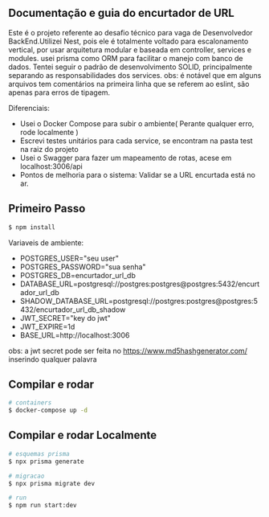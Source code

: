 

## Documentação e guia do encurtador de URL

Este é o projeto referente ao desafio técnico para vaga de Desenvolvedor BackEnd.Utilizei Nest,
pois ele é totalmente voltado para escalonamento vertical, por usar arquitetura modular e baseada
em controller, services e modules. usei prisma como ORM para facilitar o manejo com banco de dados.
Tentei seguir o padrão de desenvolvimento SOLID, principalmente separando as responsabilidades 
dos services.
obs: é notável que em alguns arquivos tem comentários na primeira linha que se referem ao eslint,
são apenas para erros de tipagem.

Diferenciais:
- Usei o Docker Compose para subir o ambiente( Perante qualquer erro, rode localmente )
- Escrevi testes unitários para cada service, se encontram na pasta test na raiz do projeto
- Usei o Swagger para fazer um mapeamento de rotas, acese em localhost:3006/api
- Pontos de melhoria para o sistema: Validar se a URL encurtada está no ar.

## Primeiro Passo

```bash
$ npm install
```

Variaveis de ambiente:
- POSTGRES_USER="seu user"
- POSTGRES_PASSWORD="sua senha"
- POSTGRES_DB=encurtador_url_db
- DATABASE_URL=postgresql://postgres:postgres@postgres:5432/encurtador_url_db
- SHADOW_DATABASE_URL=postgresql://postgres:postgres@postgres:5432/encurtador_url_db_shadow
- JWT_SECRET="key do jwt"
- JWT_EXPIRE=1d
- BASE_URL=http://localhost:3006

obs: a jwt secret pode ser feita no https://www.md5hashgenerator.com/ inserindo qualquer palavra

## Compilar e rodar

```bash
# containers
$ docker-compose up -d

```
## Compilar e rodar Localmente

```bash
# esquemas prisma
$ npx prisma generate

# migracao
$ npx prisma migrate dev

# run
$ npm run start:dev

```


